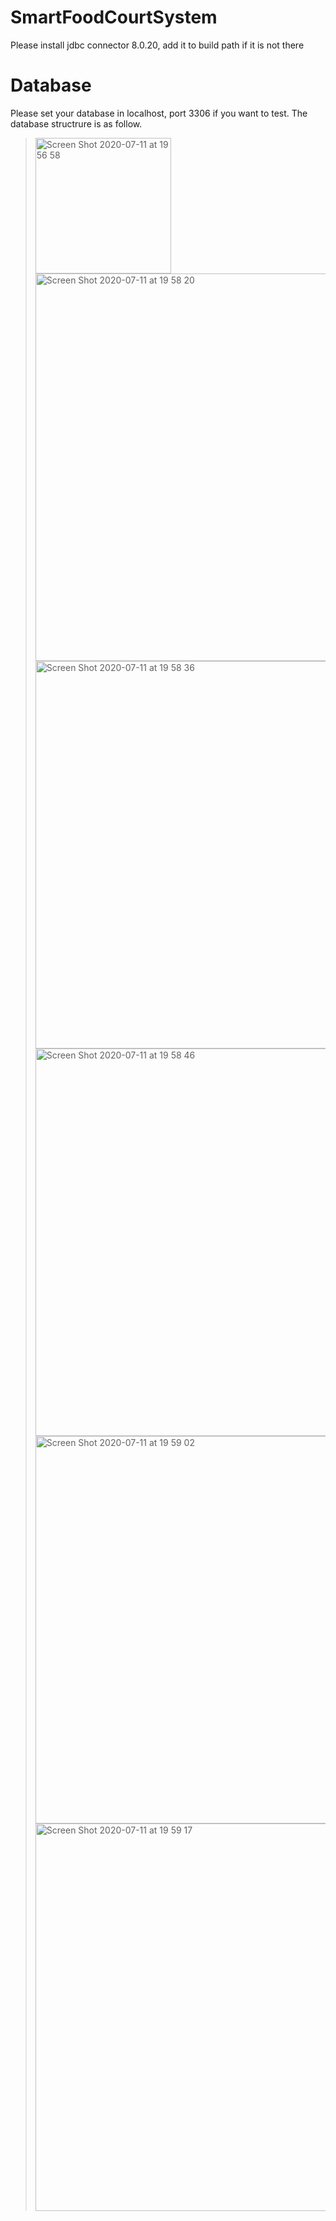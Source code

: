# SmartFoodCourtSystem
Please install jdbc connector 8.0.20, add it to build path if it is not there
# Database 
Please set your database in localhost, port 3306 if you want to test.
The database structrure is as follow.
> <img width="217" alt="Screen Shot 2020-07-11 at 19 56 58" src="https://user-images.githubusercontent.com/62602049/87224586-af3ea480-c3b0-11ea-8136-0379309e38b4.png">
> <img width="620" alt="Screen Shot 2020-07-11 at 19 58 20" src="https://user-images.githubusercontent.com/62602049/87224609-e0b77000-c3b0-11ea-8713-83583bb0b1a1.png">
> <img width="620" alt="Screen Shot 2020-07-11 at 19 58 36" src="https://user-images.githubusercontent.com/62602049/87224612-e9a84180-c3b0-11ea-9141-cf95f66818f2.png">
> <img width="620" alt="Screen Shot 2020-07-11 at 19 58 46" src="https://user-images.githubusercontent.com/62602049/87224616-ef9e2280-c3b0-11ea-9853-35ca8a29bbf1.png">
> <img width="620" alt="Screen Shot 2020-07-11 at 19 59 02" src="https://user-images.githubusercontent.com/62602049/87224619-f9278a80-c3b0-11ea-99ef-ca130d93b0b6.png">
> <img width="620" alt="Screen Shot 2020-07-11 at 19 59 17" src="https://user-images.githubusercontent.com/62602049/87224625-02185c00-c3b1-11ea-8b78-30aa5d6d4fdc.png">
